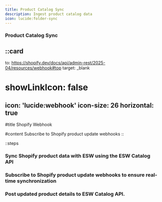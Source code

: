 ```yaml
---
title: Product Catalog Sync
description: Ingest product catalog data
icon: lucide:folder-sync
---
```


### Product Catalog Sync

::card
---
to: https://shopify.dev/docs/api/admin-rest/2025-04/resources/webhook#top
target: _blank
# showLinkIcon: false
icon: 'lucide:webhook'
icon-size: 26
horizontal: true
---

#title
Shopify Webhook

#content
Subscribe to Shopify product update webhooks
::


::steps
### Sync Shopify product data with ESW using the ESW Catalog API

### Subscribe to Shopify product update webhooks to ensure real-time synchronization

### Post updated product details to ESW Catalog API.






           
